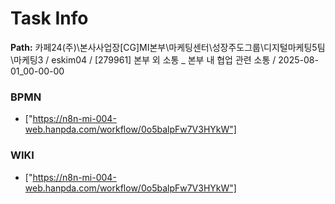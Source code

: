 # Task Info

**Path:** 카페24(주)\본사사업장\[CG]MI본부\마케팅센터\성장주도그룹\디지털마케팅5팀\마케팅3 / eskim04 / [279961] 본부 외 소통 _ 본부 내 협업 관련 소통 / 2025-08-01_00-00-00

### BPMN
- ["https://n8n-mi-004-web.hanpda.com/workflow/0o5balpFw7V3HYkW"]

### WIKI
- ["https://n8n-mi-004-web.hanpda.com/workflow/0o5balpFw7V3HYkW"]

